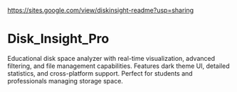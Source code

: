 https://sites.google.com/view/diskinsight-readme?usp=sharing

# Disk_Insight_Pro
Educational disk space analyzer with real-time visualization, advanced filtering, and file management capabilities. Features dark theme UI, detailed statistics, and cross-platform support. Perfect for students and professionals managing storage space.
